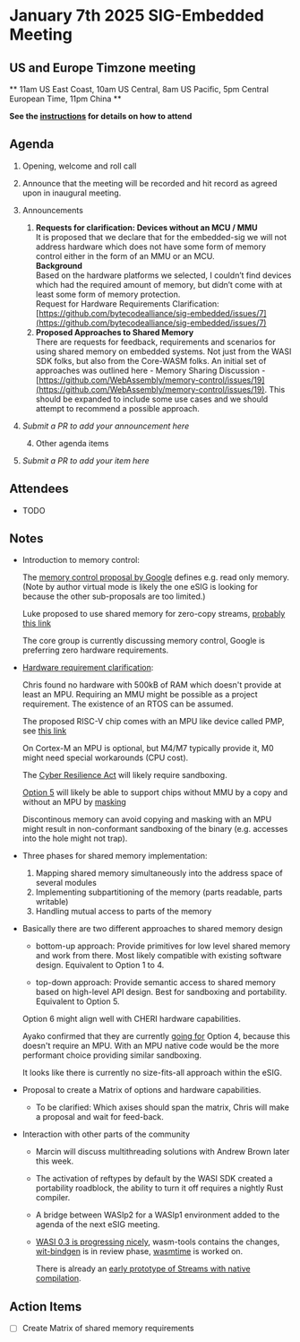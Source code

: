 # January 7th 2025 SIG-Embedded Meeting

## US and Europe Timzone meeting
** 11am US East Coast, 10am US Central, 8am US Pacific, 5pm Central European Time, 11pm China **

**See the [instructions](../README.md) for details on how to attend**

## Agenda

1. Opening, welcome and roll call

2. Announce that the meeting will be recorded and hit record as agreed upon in inaugural meeting. 

3. Announcements
   
   1. **Requests for clarification: Devices without an MCU / MMU** </br>
      It is proposed that we declare that for the embedded-sig we will not address hardware which does not have some form of memory control either in the form of an MMU or an MCU.  
      **Background**  
      Based on the hardware platforms we selected, I couldn’t find devices which had the required amount of memory, but didn’t come with at least some form of memory protection.  
      Request for Hardware Requirements Clarification:  [https://github.com/bytecodealliance/sig-embedded/issues/7](https://github.com/bytecodealliance/sig-embedded/issues/7)
   2. **Proposed Approaches to Shared Memory**  
      There are requests for feedback, requirements and scenarios for using shared memory on embedded systems. Not just from the WASI SDK folks, but also from the Core-WASM folks. An initial set of approaches was outlined here - Memory Sharing Discussion - [https://github.com/WebAssembly/memory-control/issues/19](https://github.com/WebAssembly/memory-control/issues/19). This should be expanded to include some use cases and we should attempt to recommend a possible approach.

4. _Submit a PR to add your announcement here_
   
   4. Other agenda items

5. _Submit a PR to add your item here_

## Attendees

* TODO

## Notes

* Introduction to memory control:

  The [memory control proposal by Google](https://github.com/WebAssembly/memory-control/)
  defines e.g. read only memory. 
  (Note by author virtual mode is likely the one eSIG is looking for because the other sub-proposals are too limited.)

  Luke proposed to use shared memory for zero-copy streams, [probably this link](https://github.com/WebAssembly/component-model/issues/369#issuecomment-2484459838) 

  The core group is currently discussing memory control, Google is preferring 
  zero hardware requirements.

* [Hardware requirement clarification](https://github.com/bytecodealliance/sig-embedded/issues/7):

  Chris found no hardware with 500kB of RAM which doesn't provide at least an MPU. 
  Requiring an MMU might be possible as a project requirement. The existence of an
  RTOS can be assumed.

  The proposed RISC-V chip comes with an MPU like device called PMP, see [this link](https://github.com/bytecodealliance/sig-embedded/issues/7#issuecomment-2574759255)

  On Cortex-M an MPU is optional, but M4/M7 typically provide it, M0 might need special
  workarounds (CPU cost).

  The [Cyber Resilience Act](https://digital-strategy.ec.europa.eu/en/library/cyber-resilience-act) will likely require sandboxing.

  [Option 5](https://github.com/WebAssembly/memory-control/issues/19) will likely be able
  to support chips without MMU by a copy and without an MPU by [masking](https://github.com/gwsystems/aWsm)

  Discontinous memory can avoid copying and masking with an MPU might result 
  in non-conformant sandboxing of the binary (e.g. accesses into the hole might not trap).

* Three phases for shared memory implementation:

  1. Mapping shared memory simultaneously into the address space of several modules
  2. Implementing subpartitioning of the memory (parts readable, parts writable)
  3. Handling mutual access to parts of the memory

* Basically there are two different approaches to shared memory design

  - bottom-up approach: Provide primitives for low level shared memory and work
    from there. Most likely compatible with existing software design. Equivalent
    to Option 1 to 4.

  - top-down approach: Provide semantic access to shared memory based on high-level
    API design. Best for sandboxing and portability. Equivalent to Option 5.
    
  Option 6 might align well with CHERI hardware capabilities.

  Ayako confirmed that they are currently [going for](https://github.com/bytecodealliance/wasm-micro-runtime/issues/3546) Option 4, because this doesn't 
  require an MPU. With an MPU native code would be the more performant choice providing
  similar sandboxing.

  It looks like there is currently no size-fits-all approach within the eSIG.

* Proposal to create a Matrix of options and hardware capabilities.

  - To be clarified: Which axises should span the matrix, Chris will make a proposal
    and wait for feed-back.

* Interaction with other parts of the community

  - Marcin will discuss multithreading solutions with Andrew Brown later this week.

  - The activation of reftypes by default by the WASI SDK created a portability
    roadblock, the ability to turn it off requires a nightly Rust compiler.

  - A bridge between WASIp2 for a WASIp1 environment added to the agenda
    of the next eSIG meeting.

  - [WASI 0.3 is progressing nicely](https://github.com/orgs/bytecodealliance/projects/16), wasm-tools contains the changes, 
    [wit-bindgen](https://github.com/bytecodealliance/wit-bindgen/pull/1082) is in review phase, [wasmtime](https://github.com/bytecodealliance/wasmtime/pull/9582) is worked on.

    There is already an [early prototype of Streams with native compilation](https://github.com/cpetig/wit-bindgen/tree/main/crates/cpp/tests/symmetric_stream).

## Action Items

* [ ] Create Matrix of shared memory requirements
